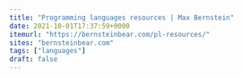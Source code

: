 ```yaml
---
title: "Programming languages resources | Max Bernstein"
date: 2021-10-01T17:37:59+0000
itemurl: "https://bernsteinbear.com/pl-resources/"
sites: "bernsteinbear.com"
tags: ["languages"]
draft: false
---
```

